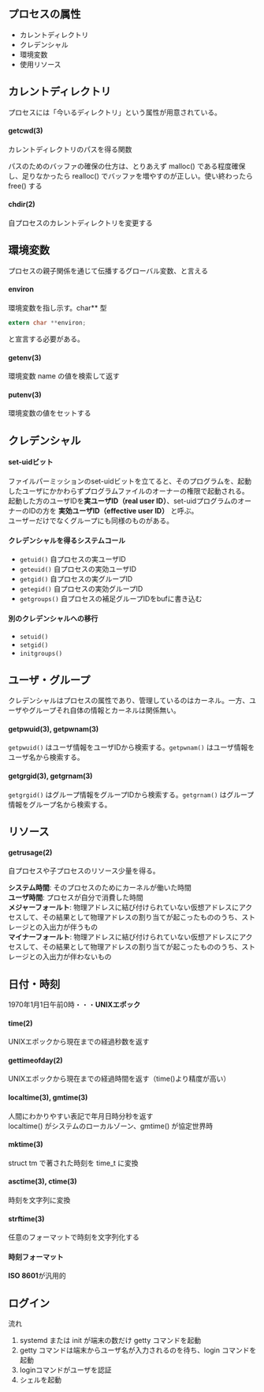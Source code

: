## プロセスの属性

- カレントディレクトリ
- クレデンシャル
- 環境変数
- 使用リソース

## カレントディレクトリ

プロセスには「今いるディレクトリ」という属性が用意されている。

#### getcwd(3)

カレントディレクトリのパスを得る関数

パスのためのバッファの確保の仕方は、とりあえず malloc() である程度確保し、足りなかったら realloc() でバッファを増やすのが正しい。使い終わったら free() する

#### chdir(2)

自プロセスのカレントディレクトリを変更する

## 環境変数

プロセスの親子関係を通じて伝播するグローバル変数、と言える

#### environ

環境変数を指し示す。char** 型

```c
extern char **environ;
```

と宣言する必要がある。

#### getenv(3)

環境変数 name の値を検索して返す

#### putenv(3)

環境変数の値をセットする

## クレデンシャル

#### set-uidビット

ファイルパーミッションのset-uidビットを立てると、そのプログラムを、起動したユーザにかかわらずプログラムファイルのオーナーの権限で起動される。  
起動した方のユーザIDを**実ユーザID（real user ID）**、set-uidプログラムのオーナーのIDの方を **実効ユーザID（effective user ID）** と呼ぶ。  
ユーザーだけでなくグループにも同様のものがある。

#### クレデンシャルを得るシステムコール

- `getuid()` 自プロセスの実ユーザID
- `geteuid()` 自プロセスの実効ユーザID
- `getgid()` 自プロセスの実グループID
- `getegid()` 自プロセスの実効グループID
- `getgroups()` 自プロセスの補足グループIDをbufに書き込む

#### 別のクレデンシャルへの移行

- `setuid()`
- `setgid()`
- `initgroups()`

## ユーザ・グループ

クレデンシャルはプロセスの属性であり、管理しているのはカーネル。一方、ユーザやグループそれ自体の情報とカーネルは関係無い。

#### getpwuid(3), getpwnam(3)

`getpwuid()` はユーザ情報をユーザIDから検索する。`getpwnam()` はユーザ情報をユーザ名から検索する。

#### getgrgid(3), getgrnam(3)

`getgrgid()` はグループ情報をグループIDから検索する。`getgrnam()` はグループ情報をグループ名から検索する。

## リソース

#### getrusage(2)

自プロセスや子プロセスのリソース少量を得る。

**システム時間**: そのプロセスのためにカーネルが働いた時間  
**ユーザ時間**: プロセスが自分で消費した時間  
**メジャーフォールト**: 物理アドレスに結び付けられていない仮想アドレスにアクセスして、その結果として物理アドレスの割り当てが起こったもののうち、ストレージとの入出力が伴うもの  
**マイナーフォールト**: 物理アドレスに結び付けられていない仮想アドレスにアクセスして、その結果として物理アドレスの割り当てが起こったもののうち、ストレージとの入出力が伴わないもの

## 日付・時刻

1970年1月1日午前0時・・・**UNIXエポック**

#### time(2)

UNIXエポックから現在までの経過秒数を返す

#### gettimeofday(2)

UNIXエポックから現在までの経過時間を返す（time()より精度が高い）

#### localtime(3), gmtime(3)

人間にわかりやすい表記で年月日時分秒を返す  
localtime() がシステムのローカルゾーン、gmtime() が協定世界時

#### mktime(3)

struct tm で著された時刻を time_t に変換

#### asctime(3), ctime(3)

時刻を文字列に変換

#### strftime(3)

任意のフォーマットで時刻を文字列化する

#### 時刻フォーマット

**ISO 8601**が汎用的

## ログイン

流れ

1. systemd または init が端末の数だけ getty コマンドを起動
2. getty コマンドは端末からユーザ名が入力されるのを待ち、login コマンドを起動
3. loginコマンドがユーザを認証
4. シェルを起動